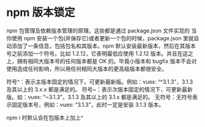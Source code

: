 # npm 版本锁定

npm 包管理及依赖版本管理的原理。这些都是通过 package.json 文件实现的 当你使用 npm 安装一个包(并保存它)或者更新一个包的时候，package.json 里就自动添加了一条信息，包括包名和其版本。npm 默认安装最新版本，然后在其版本号之前添加一个符号。比如 1.2.12，它表明最低应使用 1.2.12 版本。并且在这之上，拥有相同大版本号的任何版本都是 OK 的。毕竟小版本和 bugfix 版本不会对使用造成任何影响，所以用任何相同大版本的更高级版本都很安全。

符号^：表示主版本固定的情况下，可更新最新版。例如：vuex: “^3.1.3”，3.1.3 及其以上的 3.x.x 都是满足的。
符号~：表示次版本固定的情况下，可更新最新版。如：vuex: “~3.1.3”，3.1.3 及其以上的 3.1.x 都是满足的。
无符号：无符号表示固定版本号，例如：vuex: “3.1.3”，此时一定是安装 3.1.3 版本。

npm i 时默认会在包版本上加上^
